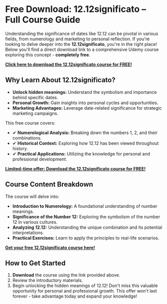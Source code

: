 # Free Download: 12.12significato – Full Course Guide

Understanding the significance of dates like 12.12 can be pivotal in various fields, from numerology and marketing to personal reflection. If you're looking to delve deeper into the **12.12significato**, you're in the right place! Below you'll find a direct download link to a comprehensive Udemy course exploring this concept - **completely free**.

[**Click here to download the 12.12significato course for FREE!**](https://udemywork.com/12-12significato)

## Why Learn About 12.12significato?

*   **Unlock hidden meanings:** Understand the symbolism and importance behind specific dates.
*   **Personal Growth:** Gain insights into personal cycles and opportunities.
*   **Marketing Advantages:** Leverage date-related significance for strategic marketing campaigns.

This free course covers:

*   ✔ **Numerological Analysis:** Breaking down the numbers 1, 2, and their combinations.
*   ✔ **Historical Context:** Exploring how 12.12 has been viewed throughout history.
*   ✔ **Practical Applications:** Utilizing the knowledge for personal and professional development.

[**Limited-time offer: Download the 12.12significato course for FREE!**](https://udemywork.com/12-12significato)

## Course Content Breakdown

The course will delve into:

*   **Introduction to Numerology:** A foundational understanding of number meanings.
*   **Significance of the Number 12:** Exploring the symbolism of the number 12 in various cultures.
*   **Analyzing 12.12:** Understanding the unique combination and its potential interpretations.
*   **Practical Exercises:** Learn to apply the principles to real-life scenarios.

[**Get your free 12.12significato course here!**](https://udemywork.com/12-12significato)

## How to Get Started

1.  **Download** the course using the link provided above.
2.  Review the introductory materials.
3.  Begin unlocking the hidden meanings of 12.12! Don't miss this valuable opportunity for personal and professional growth. This offer won't last forever - take advantage today and expand your knowledge!
